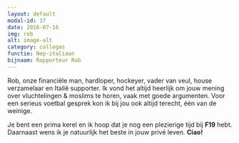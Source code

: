 ```yaml
---
layout: default
modal-id: 17
date: 2016-07-16
img: rob
alt: image-alt
category: collegas
functie: Nep-italiaan
bijnaam: Rapporteur Rob
---
```


Rob, onze financiële man, hardloper, hockeyer, vader van veul, house verzamelaar en Italië supporter.
Ik vond het altijd heerlijk om jouw mening over vluchtelingen & moslims te horen, vaak met goede argumenten. 
Voor een serieus voetbal gesprek kon ik bij jou ook altijd terecht, één van de weinige.

Je bent een prima kerel en ik hoop dat je nog een plezierige tijd bij **F19** hebt.
Daarnaast wens ik je natuurlijk het beste in jouw privé leven. **Ciao!**

